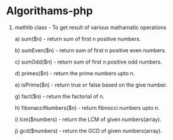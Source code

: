 Algorithams-php
==================
1) mathlib class - To get result of various mathamatic operations

    a) sum($n) - return sum of first n positive numbers.
    
    b) sumEven($n) - return sum of first n positive even numbers.
    
    c) sumOdd($n) - return sum of first n positive odd numbers.
    
    d) primes($n) - return the prime numbers upto n.
    
    e) isPrime($n) - return true or false based on the give number.
    
    g) fact($n) - return the factorial of n.
    
    h) fibonacciNumbers($n) - return fibnocci numbers upto n.
    
    i) lcm($numbers) - return the LCM of given numbers(array).
    
    j) gcd($numbers) - return the GCD of given numbers(array).
    
